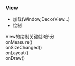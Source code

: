 ### View
* 加载(Window,DecorView...)
* 绘制

View的绘制关键就3部分  
 onMeasure()  
 onSizeChanged()  
 onLayout()  
 onDraw()  
 
 